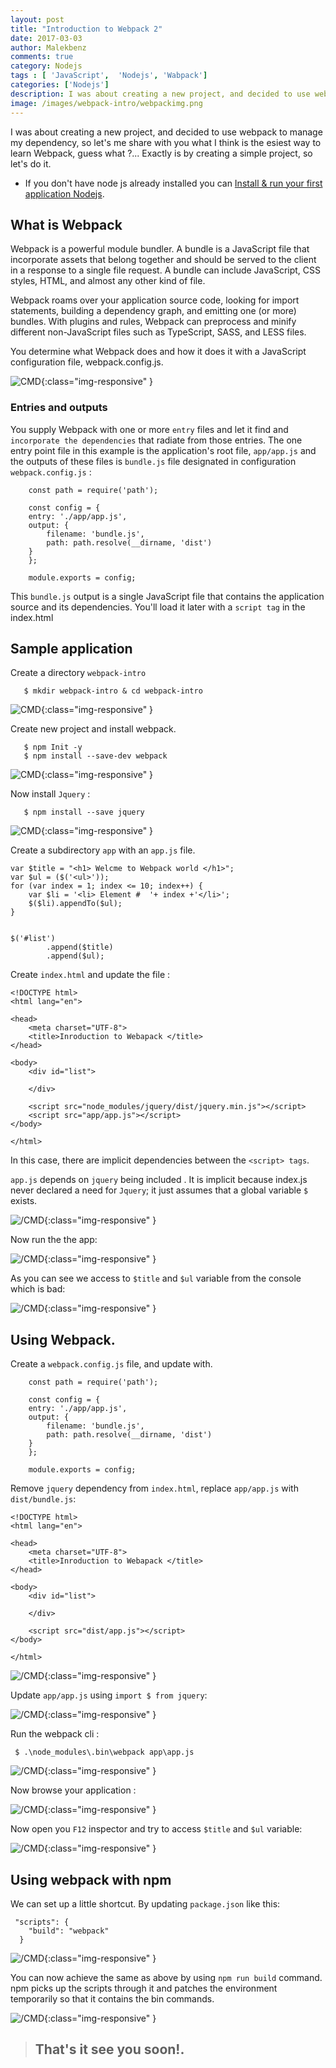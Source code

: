 ```yaml
---
layout: post
title: "Introduction to Webpack 2"
date: 2017-03-03
author: Malekbenz
comments: true
category: Nodejs
tags : [ 'JavaScript',  'Nodejs', 'Wabpack']
categories: ['Nodejs']
description: I was about creating a new project, and decided to use webpack to manage my dependency, so let's me share with you what I think is the esiest way to learn Webpack, guess what ?... Exactly is by creating a simple project, so let's do it.
image: /images/webpack-intro/webpackimg.png
---
```


I was about creating a new project, and decided to use webpack to manage my dependency, so let's me share with you what I think is the esiest way to learn Webpack, guess what ?... Exactly is by creating a simple project, so let's do it.     

- If you don't have node js already installed you can [Install & run your first application Nodejs](/blog/2015/12/22/install-run-your-first-application-nodejs).  

## What is Webpack     

Webpack is a powerful module bundler. A bundle is a JavaScript file that incorporate assets that belong together and should be served to the client in a response to a single file request. A bundle can include JavaScript, CSS styles, HTML, and almost any other kind of file.

Webpack roams over your application source code, looking for import statements, building a dependency graph, and emitting one (or more) bundles. With plugins and rules, Webpack can preprocess and minify different non-JavaScript files such as TypeScript, SASS, and LESS files.

You determine what Webpack does and how it does it with a JavaScript configuration file, webpack.config.js.

![CMD](/images/webpack-intro/webpackimg.png){:class="img-responsive" }

###  Entries and outputs

You supply Webpack with one or more `entry` files and let it find and `incorporate the dependencies` that radiate from those entries. The one entry point file in this example is the application's root file, `app/app.js` and the outputs of these files is `bundle.js`  file designated in configuration `webpack.config.js` :

```
    const path = require('path');

    const config = {
    entry: './app/app.js',
    output: {
        filename: 'bundle.js',
        path: path.resolve(__dirname, 'dist')
    }
    };

    module.exports = config;

```

This `bundle.js` output is a single JavaScript file that contains the application source and its dependencies. You'll load it later with a `script tag` in the index.html


## Sample application     

Create a directory `webpack-intro` 

```
   $ mkdir webpack-intro & cd webpack-intro

```

![CMD](/images/webpack-intro/Project-Initialisation.png){:class="img-responsive" }

Create new project and install webpack.

```
   $ npm Init -y 
   $ npm install --save-dev webpack

```

![CMD](/images/webpack-intro/Webpack-Installation.png){:class="img-responsive" }

Now install `Jquery` :

```
   $ npm install --save jquery

```

![CMD](/images/webpack-intro/Jquery-Installation.png){:class="img-responsive" }

Create a subdirectory `app` with an `app.js` file.

```
var $title = "<h1> Welcme to Webpack world </h1>";
var $ul = ($('<ul>'));
for (var index = 1; index <= 10; index++) {
    var $li = '<li> Element #  '+ index +'</li>';
    $($li).appendTo($ul);
}


$('#list')
        .append($title)
        .append($ul);
```

Create  `index.html` and update the file :

```
<!DOCTYPE html>
<html lang="en">

<head>
    <meta charset="UTF-8">
    <title>Inroduction to Webapack </title>
</head>

<body>
    <div id="list">

    </div>

    <script src="node_modules/jquery/dist/jquery.min.js"></script>
    <script src="app/app.js"></script>
</body>

</html>
```

In this case, there are implicit dependencies between the `<script> tags`.

`app.js` depends on `jquery` being included . It is implicit because index.js never declared a need for `Jquery`; it just assumes that a global variable `$` exists.

![/CMD](/images/webpack-intro/index.html.png){:class="img-responsive" }

Now run the the app:

![/CMD](/images/webpack-intro/running01.png){:class="img-responsive" }

As you can see we access to `$title` and `$ul` variable from the console which is bad:

![/CMD](/images/webpack-intro/Running.glablevariable.png){:class="img-responsive" }

## Using Webpack.

Create a `webpack.config.js` file, and update with.

```
    const path = require('path');

    const config = {
    entry: './app/app.js',
    output: {
        filename: 'bundle.js',
        path: path.resolve(__dirname, 'dist')
    }
    };

    module.exports = config;

```
Remove `jquery` dependency from `index.html`, replace `app/app.js`  with  `dist/bundle.js`: 

```
<!DOCTYPE html>
<html lang="en">

<head>
    <meta charset="UTF-8">
    <title>Inroduction to Webapack </title>
</head>

<body>
    <div id="list">

    </div>

    <script src="dist/app.js"></script>
</body>

</html>
```

![/CMD](/images/webpack-intro/index.htmlV2.png){:class="img-responsive" }

Update `app/app.js` using `import $ from jquery`: 

![/CMD](/images/webpack-intro/app.jsV2.png){:class="img-responsive" }

Run the webpack cli :

```
 $ .\node_modules\.bin\webpack app\app.js
```

![/CMD](/images/webpack-intro/webpack.exec.png){:class="img-responsive" }

Now browse your application : 

![/CMD](/images/webpack-intro/Running02.bundle.png){:class="img-responsive" }

Now open you `F12` inspector  and try to access `$title` and `$ul` variable:

![/CMD](/images/webpack-intro/Running.glablevariable2.png){:class="img-responsive" }

## Using webpack with npm

We can set up a little shortcut. By updating `package.json` like this:

```
 "scripts": {
    "build": "webpack"
  }
```

![/CMD](/images/webpack-intro/package.json.png){:class="img-responsive" }

You can now achieve the same as above by using `npm run build` command. npm picks up the scripts through it and patches the environment temporarily so that it contains the bin commands.

![/CMD](/images/webpack-intro/npm.runBuild.png){:class="img-responsive" }


>
> ## That's it see you soon!.
> 